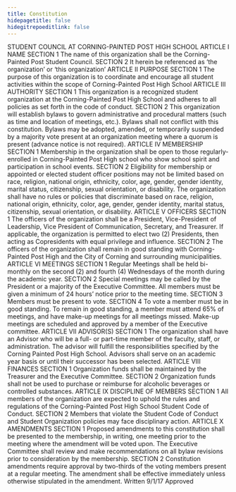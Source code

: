 ```yaml
---
title: Constitution
hidepagetitle: false
hidegitrepoeditlink: false
---
```

STUDENT COUNCIL AT
CORNING-PAINTED POST HIGH SCHOOL
ARTICLE I	NAME
SECTION 1	The name of this organization shall be the Corning-Painted Post Student Council.
SECTION 2	It herein be referenced as ‘the organization’ or ‘this organization’
ARTICLE II	PURPOSE
SECTION 1	The purpose of this organization is to coordinate and encourage all student activities within the scope of Corning-Painted Post High School
ARTICLE III	AUTHORITY
SECTION 1	This organization is a recognized student organization at the Corning-Painted Post High School and adheres to all policies as set forth in the code of conduct.
SECTION 2	This organization will establish bylaws to govern administrative and procedural matters (such as time and location of meetings, etc.). Bylaws shall not conflict with this constitution. Bylaws may be adopted, amended, or temporarily suspended by a majority vote present at an organization meeting where a quorum is present (advance notice is not required).
ARTICLE IV	MEMBERSHIP
SECTION 1	Membership in the organization shall be open to those regularly-enrolled in Corning-Painted Post High school who show school spirit and participation in school events.
SECTION 2	Eligibility for membership or appointed or elected student officer positions may not be limited based on race, religion, national origin, ethnicity, color, age, gender, gender identity, marital status, citizenship, sexual orientation, or disability. The organization shall have no rules or policies that discriminate based on race, religion, national origin, ethnicity, color, age, gender, gender identity, marital status, citizenship, sexual orientation, or disability.
ARTICLE V	OFFICERS
SECTION 1	The officers of the organization shall be a President, Vice-President of Leadership, Vice President of Communication, Secretary, and Treasurer. If applicable, the organization is permitted to elect two (2) Presidents, then acting as Copresidents with equal privilege and influence.
SECTION 2	The officers of the organization shall remain in good standing with Corning-Painted Post High and the City of Corning and surrounding municipalities.
ARTICLE VI	MEETINGS
SECTION 1	Regular Meetings shall be held bi-monthly on the second (2) and fourth (4) Wednesdays of the month during the academic year.
SECTION 2	Special meetings may be called by the President or a majority of the Executive Committee. All members must be given a minimum of 24 hours’ notice prior to the meeting time.
SECTION 3	Members must be present to vote.
SECTION 4	To vote a member must be in good standing. To remain in good standing, a member must attend 65% of meetings, and have make-up meetings for all meetings missed. Make-up meetings are scheduled and approved by a member of the Executive committee.
ARTICLE VII	ADVISOR(S)
SECTION 1	The organization shall have an Advisor who will be a full- or part-time member of the faculty, staff, or administration. The advisor will fulfill the responsibilities specified by the Corning Painted Post High School. Advisors shall serve on an academic year basis or until their successor has been selected.
ARTICLE VIII	FINANCES
SECTION 1	Organization funds shall be maintained by the Treasurer and the Executive Committee.
SECTION 2	Organization funds shall not be used to purchase or reimburse for alcoholic beverages or controlled substances.
ARTICLE IX	DISCIPLINE OF MEMBERS
SECTION 1	All members of the organization are expected to uphold the rules and regulations of the Corning-Painted Post High School Student Code of Conduct.
SECTION 2	Members that violate the Student Code of Conduct and Student Organization policies may face disciplinary action.
ARTICLE X	AMENDMENTS
SECTION 1	Proposed amendments to this constitution shall be presented to the membership, in writing, one meeting prior to the meeting where the amendment will be voted upon. The Executive Committee shall review and make recommendations on all bylaw revisions prior to consideration by the membership.
SECTION 2	Constitution amendments require approval by two-thirds of the voting members present at a regular meeting. The amendment shall be effective immediately unless otherwise stipulated in the amendment.
Written 9/1/17
Approved
